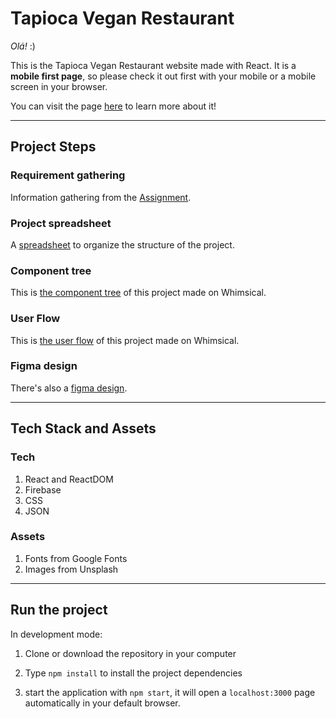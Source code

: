 # Tapioca Vegan Restaurant

*Olá!* :)

This is the Tapioca Vegan Restaurant website made with React.
It is a **mobile first page**, so please check it out first with your mobile or a mobile screen in your browser.

You can visit the page [here](https://tapioca-restaurant.web.app/) to learn more about it!

---

## Project Steps

### Requirement gathering

Information gathering from the [Assignment](https://drive.google.com/file/d/1yuSGFLBMUk3Kd41cEj-Gf0i02jf79hWR/view?usp=sharing).

### Project spreadsheet

A [spreadsheet](https://docs.google.com/spreadsheets/d/1epnBBkNFceg1UPsXu5B-BbedfeuCZEZD_cUT6UbO6dc/edit?usp=sharing) to organize the structure of the project.

### Component tree

This is [the component tree](https://whimsical.com/vegan-restaurant-GZbRoBTY4wFBfpzuGNJo4J@2Ux7TurymNNrKqSovG9j) of this project made on Whimsical.

### User Flow

This is [the user flow](https://whimsical.com/vegan-restaurant-GZbRoBTY4wFBfpzuGNJo4J@7YNFXnKbZAGDq4N7S4KND) of this project made on Whimsical.

### Figma design

There's also a [figma design](https://www.figma.com/file/qIlrk9pXTBrH2LdeLneOBq/Tapioca-Vegan-Restaurant).

---

## Tech Stack and Assets

### Tech

1. React and ReactDOM
2. Firebase
3. CSS
4. JSON

### Assets

1. Fonts from Google Fonts
2. Images from Unsplash

---

## Run the project

In development mode:

1. Clone or download the repository in your computer

2. Type `npm install` to install the project dependencies

3. start the application with `npm start`, it will open a `localhost:3000` page automatically in your default browser.
